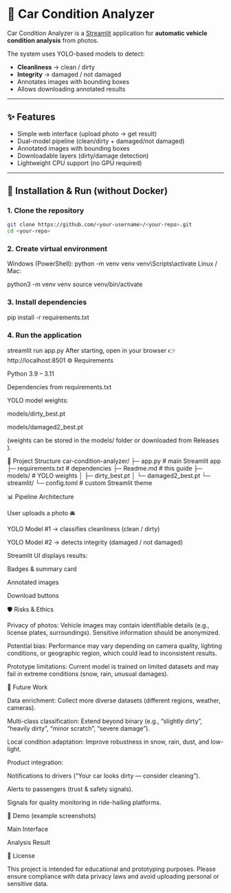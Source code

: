 # 🚗 Car Condition Analyzer

Car Condition Analyzer is a [Streamlit](https://streamlit.io/) application for **automatic vehicle condition analysis** from photos.  

The system uses YOLO-based models to detect:
- **Cleanliness** → clean / dirty
- **Integrity** → damaged / not damaged
- Annotates images with bounding boxes
- Allows downloading annotated results

---

## ✨ Features
- Simple web interface (upload photo → get result)
- Dual-model pipeline (clean/dirty + damaged/not damaged)
- Annotated images with bounding boxes
- Downloadable layers (dirty/damage detection)
- Lightweight CPU support (no GPU required)

---

## 🔧 Installation & Run (without Docker)

### 1. Clone the repository
```bash
git clone https://github.com/<your-username>/<your-repo>.git
cd <your-repo>
```
### 2. Create virtual environment
Windows (PowerShell):
python -m venv venv
venv\Scripts\activate
Linux / Mac:

python3 -m venv venv
source venv/bin/activate
### 3. Install dependencies 
pip install -r requirements.txt
### 4. Run the application
streamlit run app.py
After starting, open in your browser 👉 http://localhost:8501
⚙️ Requirements

Python 3.9 – 3.11

Dependencies from requirements.txt

YOLO model weights:

models/dirty_best.pt

models/damaged2_best.pt

(weights can be stored in the models/ folder or downloaded from Releases
).

📂 Project Structure
car-condition-analyzer/
├─ app.py                  # main Streamlit app
├─ requirements.txt        # dependencies
├─ Readme.md               # this guide
├─ models/                 # YOLO weights
│   ├─ dirty_best.pt
│   └─ damaged2_best.pt
└─ streamlit/
   └─ config.toml          # custom Streamlit theme

📊 Pipeline Architecture

User uploads a photo 🚘

YOLO Model #1 → classifies cleanliness (clean / dirty)

YOLO Model #2 → detects integrity (damaged / not damaged)

Streamlit UI displays results:

Badges & summary card

Annotated images

Download buttons

🛡 Risks & Ethics

Privacy of photos: Vehicle images may contain identifiable details (e.g., license plates, surroundings). Sensitive information should be anonymized.

Potential bias: Performance may vary depending on camera quality, lighting conditions, or geographic region, which could lead to inconsistent results.

Prototype limitations: Current model is trained on limited datasets and may fail in extreme conditions (snow, rain, unusual damages).

📌 Future Work

Data enrichment: Collect more diverse datasets (different regions, weather, cameras).

Multi-class classification: Extend beyond binary (e.g., “slightly dirty”, “heavily dirty”, “minor scratch”, “severe damage”).

Local condition adaptation: Improve robustness in snow, rain, dust, and low-light.

Product integration:

Notifications to drivers (“Your car looks dirty — consider cleaning”).

Alerts to passengers (trust & safety signals).

Signals for quality monitoring in ride-hailing platforms.

📸 Demo (example screenshots)

Main Interface


Analysis Result


📄 License

This project is intended for educational and prototyping purposes.
Please ensure compliance with data privacy laws and avoid uploading personal or sensitive data.
